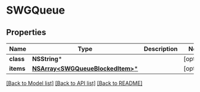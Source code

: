 # SWGQueue

## Properties
Name | Type | Description | Notes
------------ | ------------- | ------------- | -------------
**class** | **NSString*** |  | [optional] 
**items** | [**NSArray&lt;SWGQueueBlockedItem&gt;***](SWGQueueBlockedItem.md) |  | [optional] 

[[Back to Model list]](../README.md#documentation-for-models) [[Back to API list]](../README.md#documentation-for-api-endpoints) [[Back to README]](../README.md)


